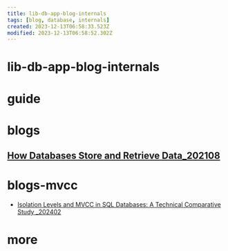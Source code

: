 ```yaml
---
title: lib-db-app-blog-internals
tags: [blog, database, internals]
created: 2023-12-13T06:58:33.523Z
modified: 2023-12-13T06:58:52.302Z
---
```


# lib-db-app-blog-internals

# guide

# blogs

## [How Databases Store and Retrieve Data_202108](https://siemens.blog/posts/how-databases-store-and-retrieve-data/)

# blogs-mvcc
- [Isolation Levels and MVCC in SQL Databases: A Technical Comparative Study _202402](https://fosdem.org/2024/schedule/event/fosdem-2024-3600-isolation-levels-and-mvcc-in-sql-databases-a-technical-comparative-study/)
# more
